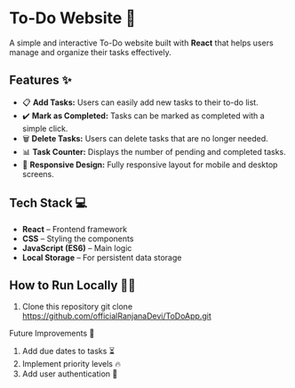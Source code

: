 # To-Do Website 📝

A simple and interactive To-Do website built with **React** that helps users manage and organize their tasks effectively.

## Features ✨
- 📋 **Add Tasks:** Users can easily add new tasks to their to-do list.
- ✔️ **Mark as Completed:** Tasks can be marked as completed with a simple click.
- 🗑️ **Delete Tasks:** Users can delete tasks that are no longer needed.
- 📊 **Task Counter:** Displays the number of pending and completed tasks.
- 🎨 **Responsive Design:** Fully responsive layout for mobile and desktop screens.

## Tech Stack 💻
- **React** – Frontend framework
- **CSS** – Styling the components
- **JavaScript (ES6)** – Main logic
- **Local Storage** – For persistent data storage

## How to Run Locally 🏃‍♂️
1. Clone this repository
   git clone https://github.com/officialRanjanaDevi/ToDoApp.git

Future Improvements 🚀
1. Add due dates to tasks ⏳
2. Implement priority levels 🔥
3. Add user authentication 🔑
